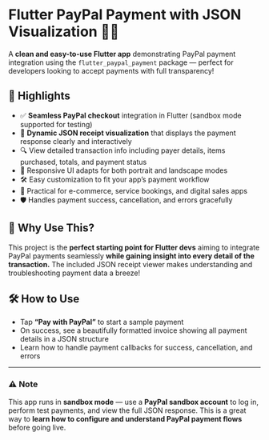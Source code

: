 # Flutter PayPal Payment with JSON Visualization 💸📄

A **clean and easy-to-use Flutter app** demonstrating PayPal payment integration using the `flutter_paypal_payment` package — perfect for developers looking to accept payments with full transparency!

## 🌟 Highlights

- ✅ **Seamless PayPal checkout** integration in Flutter (sandbox mode supported for testing)  
- 🧾 **Dynamic JSON receipt visualization** that displays the payment response clearly and interactively  
- 🔍 View detailed transaction info including payer details, items purchased, totals, and payment status  
- 📱 Responsive UI adapts for both portrait and landscape modes  
- 🛠️ Easy customization to fit your app’s payment workflow  
- 🎯 Practical for e-commerce, service bookings, and digital sales apps  
- 🛡️ Handles payment success, cancellation, and errors gracefully  

## 🚀 Why Use This?

This project is the **perfect starting point for Flutter devs** aiming to integrate PayPal payments seamlessly **while gaining insight into every detail of the transaction.** The included JSON receipt viewer makes understanding and troubleshooting payment data a breeze!

## 🛠️ How to Use

- Tap **“Pay with PayPal”** to start a sample payment  
- On success, see a beautifully formatted invoice showing all payment details in a JSON structure  
- Learn how to handle payment callbacks for success, cancellation, and errors  

---

### ⚠️ Note

This app runs in **sandbox mode** — use a **PayPal sandbox account** to log in, perform test payments, and view the full JSON response. This is a great way to **learn how to configure and understand PayPal payment flows** before going live.
